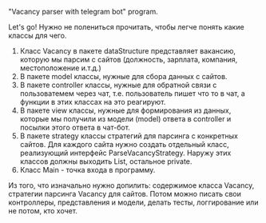 "Vacancy parser with telegram bot" program.

Let's go!
Нужно не полениться прочитать,
чтобы легче понять какие классы для чего.

1. Класс Vacancy в пакете dataStructure представляет вакансию, которую мы парсим с сайтов
(должность, зарплата, компания, местоположение и.т.д.)
2. В пакете model классы, нужные для сбора данных с сайтов.
3. В пакете controller классы, нужные для обратной связи с
пользоватемем через чат, т.е. пользователь пишет что то в чат,
а функции в этих классах на это реагируют.
4. В пакете view классы, нужные для формирования из данных, которые
мы получили из модели (model) ответа в controller и посылки этого ответа в чат-бот.
5. В пакете strategy классы стратегий для парсинга с конкретных сайтов. Для каждого
сайта нужно создать отдельный класс, реализующий интерфейс ParseVacancyStrategy.
Наружу этих классов должны выходить List<Vacancy>, остальное private.
6. Класс Main - точка входа в программу.

Из того, что изначально нужно допилить: содержимое класса Vacancy, стратегии
парсинга Vacancy для сайтов. Потом можно писать свои контроллеры, представления и модели,
делать тесты, логгирование или не потом, кто хочет.
